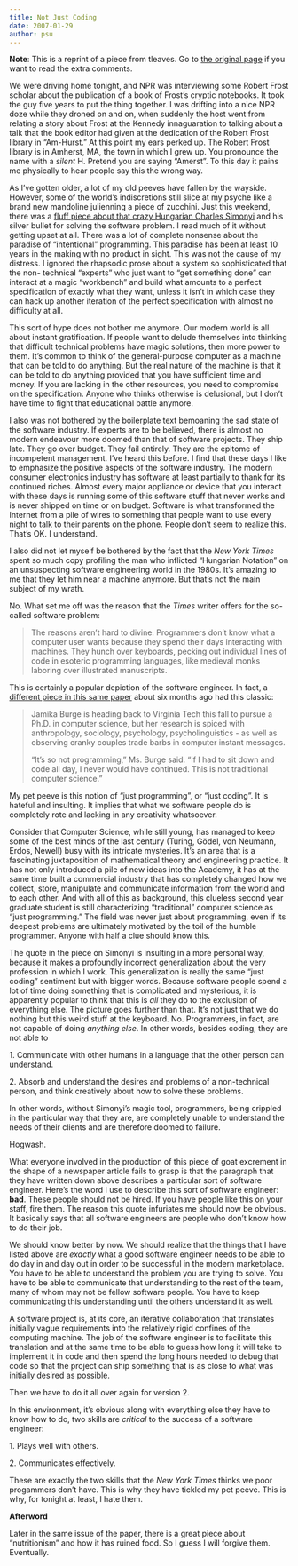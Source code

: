 ```yaml
---
title: Not Just Coding
date: 2007-01-29
author: psu
---
```


<p>
<b>Note</b>: This is a reprint of a piece from tleaves. Go to <a href="http://tleaves.com/2007/01/29/not-just-coding/index.html">the original page</a> if you want to read the extra comments.
</p>

<p>
We were driving home tonight, and NPR was interviewing some Robert Frost
scholar about the publication of a book of Frost&rsquo;s cryptic notebooks. It took
the guy five years to put the thing together. I was drifting into a nice NPR
doze while they droned on and on, when suddenly the host went from relating a
story about Frost at the Kennedy innaguaration to talking about a talk that
the book editor had given at the dedication of the Robert Frost library in
&ldquo;Am-Hurst.&rdquo; At this point my ears perked up. The Robert Frost library is in
Amherst, MA, the town in which I grew up. You pronounce the name with a
<em>silent</em> H. Pretend you are saying &ldquo;Amerst&rdquo;. To this day it pains me
physically to hear people say this the wrong way.</p>

<p>As I&rsquo;ve gotten older, a lot of my old peeves have fallen by the wayside.
However, some of the world&rsquo;s indiscretions still slice at my psyche like a
brand new mandoline julienning a piece of zucchini. Just this weekend, there
was a <a href="http://www.nyti
mes.com/2007/01/28/business/yourmoney/28slip.html?ex=1327640400&amp;en=d2d090cf2db
27104&amp;ei=5090&amp;partner=rssuserland&amp;emc=rss-faisal&amp;pagewanted=all">fluff piece about that crazy Hungarian Charles Simonyi</a> and his
silver bullet for solving the software problem. I read much of it without
getting upset at all. There was a lot of complete nonsense about the paradise
of &ldquo;intentional&rdquo; programming. This paradise has been at least 10 years in the
making with no product in sight. This was not the cause of my distress. I
ignored the rhapsodic prose about a system so sophisticated that the non-
technical &ldquo;experts&rdquo; who just want to &ldquo;get something done&rdquo; can interact at a
magic &ldquo;workbench&rdquo; and build what amounts to a perfect specification of exactly
what they want, unless it isn&rsquo;t in which case they can hack up another
iteration of the perfect specification with almost no difficulty at all.</p>

<p>This sort of hype does not bother me anymore. Our modern world is all about
instant gratification. If people want to delude themselves into thinking that
difficult technical problems have magic solutions, then more power to them.
It&rsquo;s common to think of the general-purpose computer as a machine that can be
told to do anything. But the real nature of the machine is that it can be told
to do anything provided that you have sufficient time and money. If you are
lacking in the other resources, you need to compromise on the specification.
Anyone who thinks otherwise is delusional, but I don&rsquo;t have time to fight that
educational battle anymore.</p>

<p>I also was not bothered by the boilerplate text bemoaning the sad state of the
software industry. If experts are to be believed, there is almost no modern
endeavour more doomed than that of software projects. They ship late. They go
over budget. They fail entirely. They are the epitome of incompetent
management. I&rsquo;ve heard this before. I find that these days I like to emphasize
the positive aspects of the software industry. The modern consumer electronics
industry has software at least partially to thank for its continued riches.
Almost every major appliance or device that you interact with these days is
running some of this software stuff that never works and is never shipped on
time or on budget. Software is what transformed the Internet from a pile of
wires to something that people want to use every night to talk to their
parents on the phone. People don&rsquo;t seem to realize this. That&rsquo;s OK. I
understand.</p>

<p>I also did not let myself be bothered by the fact that the <em>New York Times</em>
spent so much copy profiling the man who inflicted &ldquo;Hungarian Notation&rdquo; on an
unsuspecting software engineering world in the 1980s. It&rsquo;s amazing to me that
they let him near a machine anymore. But that&rsquo;s not the main subject of my
wrath.</p>

<p>No. What set me off was the reason that the <em>Times</em> writer offers for the so-
called software problem:</p>

<blockquote>
<p>The reasons aren&rsquo;t hard to divine. Programmers don&rsquo;t know what a computer
user wants because they spend their days interacting with machines. They hunch
over keyboards, pecking out individual lines of code in esoteric programming
languages, like medieval monks laboring over illustrated manuscripts.</p>
</blockquote>

<p>This is certainly a popular depiction of the software engineer. In fact, a
<a href="http://www.nytimes.com/2005/08/23/technol
ogy/23geeks.html?ei=5090&amp;en=1c8e3a9e7b614e6a&amp;ex=1282449600&amp;partner=rssuserland
&amp;emc=rss&amp;pagewanted=all">different piece in this same paper</a> about six months ago had this classic:</p>

<blockquote>
<p>Jamika Burge is heading back to Virginia Tech this fall to pursue a Ph.D. in
computer science, but her research is spiced with anthropology, sociology,
psychology, psycholinguistics - as well as observing cranky couples trade
barbs in computer instant messages.</p>

<p>&ldquo;It&rsquo;s so not programming,&rdquo; Ms. Burge said. &ldquo;If I had to sit down and code
all day, I never would have continued. This is not traditional computer
science.&rdquo;</p>
</blockquote>

<p>My pet peeve is this notion of &ldquo;just programming&rdquo;, or &ldquo;just coding&rdquo;. It is
hateful and insulting. It implies that what we software people do is
completely rote and lacking in any creativity whatsoever.</p>

<p>Consider that Computer Science, while still young, has managed to keep some of
the best minds of the last century (Turing, Gödel, von Neumann, Erdos, Newell)
busy with its intricate mysteries. It&rsquo;s an area that is a fascinating
juxtaposition of mathematical theory and engineering practice. It has not only
introduced a pile of new ideas into the Academy, it has at the same time built
a commercial industry that has completely changed how we collect, store,
manipulate and communicate information from the world and to each other. And
with all of this as background, this clueless second year graduate student is
still characterizing &ldquo;traditional&rdquo; computer science as &ldquo;just programming.&rdquo; The
field was never just about programming, even if its deepest problems are
ultimately motivated by the toil of the humble programmer. Anyone with half a
clue should know this.</p>

<p>The quote in the piece on Simonyi is insulting in a more personal way, because
it makes a profoundly incorrect generalization about the very profession in
which I work. This generalization is really the same &ldquo;just coding&rdquo; sentiment
but with bigger words. Because software people spend a lot of time doing
something that is complicated and mysterious, it is apparently popular to
think that this is <em>all</em> they do to the exclusion of everything else. The
picture goes further than that. It&rsquo;s not just that we do nothing but this
weird stuff at the keyboard. No. Programmers, in fact, are not capable of
doing <em>anything else</em>. In other words, besides coding, they are not able to</p>

<p>1. Communicate with other humans in a language that the other person can
understand.</p>

<p>2. Absorb and understand the desires and problems of a non-technical person,
and think creatively about how to solve these problems.</p>

<p>In other words, without Simonyi&rsquo;s magic tool, programmers, being crippled in
the particular way that they are, are completely unable to understand the
needs of their clients and are therefore doomed to failure.</p>

<p>Hogwash.</p>

<p>What everyone involved in the production of this piece of goat excrement in
the shape of a newspaper article fails to grasp is that the paragraph that
they have written down above describes a particular sort of software engineer.
Here&rsquo;s the word I use to describe this sort of software engineer: <strong>bad</strong>.
These people should not be hired. If you have people like this on your staff,
fire them. The reason this quote infuriates me should now be obvious. It
basically says that all software engineers are people who don&rsquo;t know how to do
their job.</p>

<p>We should know better by now. We should realize that the things that I have
listed above are <em>exactly</em> what a good software engineer needs to be able to
do day in and day out in order to be successful in the modern marketplace. You
have to be able to understand the problem you are trying to solve. You have to
be able to communicate that understanding to the rest of the team, many of
whom may not be fellow software people. You have to keep communicating this
understanding until the others understand it as well.</p>

<p>A software project is, at its core, an iterative collaboration that translates
initially vague requirements into the relatively rigid confines of the
computing machine. The job of the software engineer is to facilitate this
translation and at the same time to be able to guess how long it will take to
implement it in code and then spend the long hours needed to debug that code
so that the project can ship something that is as close to what was initially
desired as possible.</p>

<p>Then we have to do it all over again for version 2.</p>

<p>In this environment, it&rsquo;s obvious along with everything else they have to know
how to do, two skills are <em>critical</em> to the success of a software engineer:</p>

<p>1. Plays well with others.</p>

<p>2. Communicates effectively.</p>

<p>These are exactly the two skills that the <em>New York Times</em> thinks we poor
progammers don&rsquo;t have. This is why they have tickled my pet peeve. This is
why, for tonight at least, I hate them.</p>

<p><strong>Afterword</strong></p>

<p>Later in the same issue of the paper, there is a great piece about
&ldquo;nutritionism&rdquo; and how it has ruined food. So I guess I will forgive them.
Eventually.</p>


